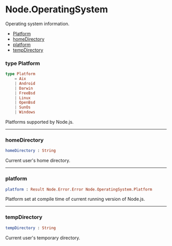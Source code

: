 # Node.OperatingSystem

Operating system information.

- [Platform](#platform)
- [homeDirectory](#homedirectory)
- [platform](#platform-1)
- [tempDirectory](#tempdirectory)

### **type Platform**
```elm
type Platform   
    = Aix   
    | Android   
    | Darwin   
    | FreeBsd   
    | Linux   
    | OpenBsd   
    | SunOs   
    | Windows 
```

Platforms supported by Node.js.

---

### **homeDirectory**
```elm
homeDirectory : String
```

Current user's home directory.

---

### **platform**
```elm
platform : Result Node.Error.Error Node.OperatingSystem.Platform
```

Platform set at compile time of current running version of Node.js.

---

### **tempDirectory**
```elm
tempDirectory : String
```

Current user's temporary directory.

